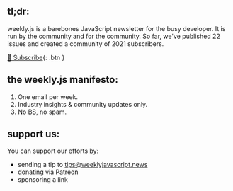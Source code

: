 ## tl;dr:

weekly.js is a barebones JavaScript newsletter for the busy developer. It is run by the community and for the community. So far, we've published 22 issues and created a community of 2021 subscribers.

[💌 Subscribe](http://example.com/){: .btn }

## the weekly.js manifesto:

1. One email per week. 
2. Industry insights & community updates only.
3. No BS, no spam.

## support us:

You can support our efforts by:
* sending a tip to tips@weeklyjavascript.news
* donating via Patreon 
* sponsoring a link
